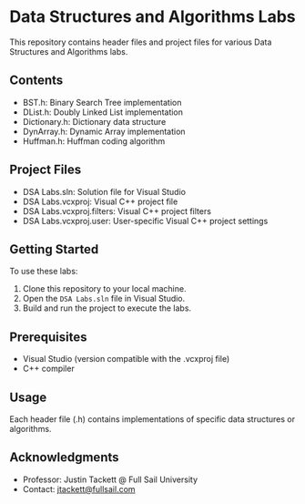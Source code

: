 # Data Structures and Algorithms Labs

This repository contains header files and project files for various Data Structures and Algorithms labs.

## Contents

- BST.h: Binary Search Tree implementation
- DList.h: Doubly Linked List implementation
- Dictionary.h: Dictionary data structure
- DynArray.h: Dynamic Array implementation
- Huffman.h: Huffman coding algorithm

## Project Files

- DSA Labs.sln: Solution file for Visual Studio
- DSA Labs.vcxproj: Visual C++ project file
- DSA Labs.vcxproj.filters: Visual C++ project filters
- DSA Labs.vcxproj.user: User-specific Visual C++ project settings

## Getting Started

To use these labs:

1. Clone this repository to your local machine.
2. Open the `DSA Labs.sln` file in Visual Studio.
3. Build and run the project to execute the labs.

## Prerequisites

- Visual Studio (version compatible with the .vcxproj file)
- C++ compiler

## Usage

Each header file (.h) contains implementations of specific data structures or algorithms. 

## Acknowledgments

- Professor: Justin Tackett @ Full Sail University
- Contact: jtackett@fullsail.com
				
